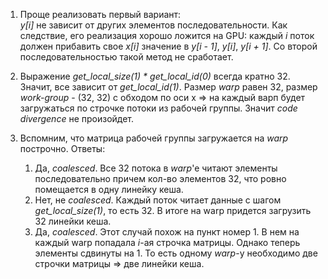 
1) Проще реализовать первый вариант:  
*y[i]* не зависит от других элементов последовательности. Как следствие, его реализация хорошо ложится на GPU: каждый *i* поток должен прибавить свое *x[i]* значение в *y[i - 1]*, *y[i]*, *y[i + 1]*. 
Со второй последовательностью такой метод не сработает.

2) Выражение *get_local_size(1) * get_local_id(0)* всегда кратно 32. Значит, все зависит от *get_local_id(1)*. Размер *warp* равен 32, размер *work-group* - (32, 32) с обходом по оси x => на каждый варп будет загружаться по строчке потоки из рабочей группы. Значит *сode divergence* не произойдет.

3) Вспомним, что матрица рабочей группы загружается на *warp* построчно. Ответы:
   1) Да, *coalesced*. Все 32 потока в *warp*'e читают элементы последовательно причем кол-во элементов 32, что ровно помещается в одну линейку кеша.
   2) Нет, не *coalesced*. Каждый поток читает данные с шагом *get_local_size(1)*, то есть 32. В итоге на warp придется загрузить 32 линейки кеша.
   3) Да, *coalesced*. Этот случай похож на пункт номер 1. В нем на каждый warp попадала *i*-ая строчка матрицы. Однако теперь элементы сдвинуты на 1. То есть одному *warp*-у необходимо две строчки матрицы => две линейки кеша.
